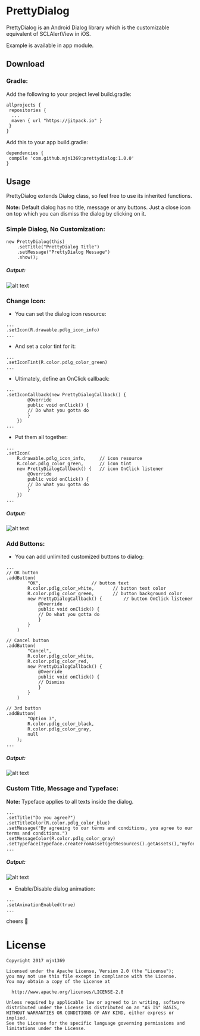 # PrettyDialog
PrettyDialog is an Android Dialog library which is the customizable equivalent of SCLAlertView in iOS.

Example is available in app module.
## Download
### Gradle:
Add the following to your project level build.gradle:

```
allprojects {
 repositories {
  ...
  maven { url "https://jitpack.io" }
 }
}
```
Add this to your app build.gradle:

```
dependencies {
 compile 'com.github.mjn1369:prettydialog:1.0.0'
}
```
## Usage
PrettyDialog extends Dialog class, so feel free to use its inherited functions.

**Note:** Default dialog has no title, message or any buttons. Just a close icon on top which you can dismiss the dialog by clicking on it.
### Simple Dialog, No Customization:
```
new PrettyDialog(this)
	.setTitle("PrettyDialog Title")
	.setMessage("PrettyDialog Message")
	.show();
```
##### Output:
![alt text](https://github.com/mjn1369/PrettyDialog/blob/master/Screenshots/1.png "Simple Dialog, No Customization")
### Change Icon:
- You can set the dialog icon resource:
```
...
.setIcon(R.drawable.pdlg_icon_info)
...
```
- And set a color tint for it:
```
...
.setIconTint(R.color.pdlg_color_green)
...
```
- Ultimately, define an OnClick callback:
```
...
.setIconCallback(new PrettyDialogCallback() {
	    @Override
	    public void onClick() {
		// Do what you gotta do
	    }
	})
...
```
- Put them all together:
```
...
.setIcon(
	R.drawable.pdlg_icon_info,     // icon resource
	R.color.pdlg_color_green,      // icon tint
	new PrettyDialogCallback() {   // icon OnClick listener
	    @Override
	    public void onClick() {
		// Do what you gotta do
	    }
	})
...
```
##### Output:
![alt text](https://github.com/mjn1369/PrettyDialog/blob/master/Screenshots/2.png "Customize icon")

### Add Buttons:
- You can add unlimited customized buttons to dialog: 
```
...
// OK button
.addButton(
		"OK",					// button text
		R.color.pdlg_color_white,		// button text color
		R.color.pdlg_color_green,		// button background color
		new PrettyDialogCallback() {		// button OnClick listener
		    @Override
		    public void onClick() {
			// Do what you gotta do
		    }
		}
	)
	
// Cancel button
.addButton(
		"Cancel",
		R.color.pdlg_color_white,
		R.color.pdlg_color_red,
		new PrettyDialogCallback() {
		    @Override
		    public void onClick() {
			// Dismiss
		    }
		}
	)
	
// 3rd button
.addButton(
		"Option 3",
		R.color.pdlg_color_black,
		R.color.pdlg_color_gray,
		null
	);
...
```
##### Output:
![alt text](https://github.com/mjn1369/PrettyDialog/blob/master/Screenshots/3.png "Added custom buttons")
### Custom Title, Message and Typeface:

**Note:** Typeface applies to all texts inside the dialog.
```
...
.setTitle("Do you agree?")
.setTitleColor(R.color.pdlg_color_blue)
.setMessage("By agreeing to our terms and conditions, you agree to our terms and conditions.")
.setMessageColor(R.color.pdlg_color_gray)
.setTypeface(Typeface.createFromAsset(getResources().getAssets(),"myfont.otf"))
...
```
##### Output:
![alt text](https://github.com/mjn1369/PrettyDialog/blob/master/Screenshots/4.png "Custom Title, Message and Typeface")
- Enable/Disable dialog animation:
```
...
.setAnimationEnabled(true)
...

```
cheers :beers:

 # License
 
 ```
Copyright 2017 mjn1369

Licensed under the Apache License, Version 2.0 (the "License");
you may not use this file except in compliance with the License.
You may obtain a copy of the License at

   http://www.apache.org/licenses/LICENSE-2.0

Unless required by applicable law or agreed to in writing, software
distributed under the License is distributed on an "AS IS" BASIS,
WITHOUT WARRANTIES OR CONDITIONS OF ANY KIND, either express or implied.
See the License for the specific language governing permissions and
limitations under the License.
 
```  
